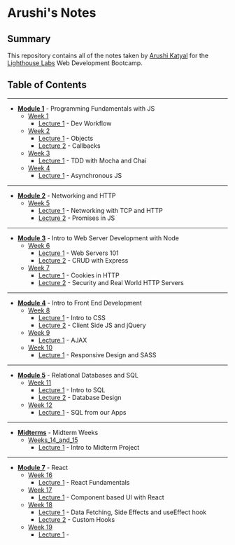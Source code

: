 # Arushi's Notes

## Summary
This repository contains all of the notes taken by [Arushi Katyal](https://github.com/katy-arushi) for the [Lighthouse Labs](https://www.lighthouselabs.ca/) Web Development Bootcamp.

## Table of Contents
___
* **[Module 1](/Module_1)** - Programming Fundamentals with JS
  * [Week 1](/Module_1/Week_1)
    * [Lecture 1](/Module_1/Week_1/Lecture_1) - Dev Workflow
  * [Week 2](/Module_1/Week_2)
    * [Lecture 1](/Module_1/Week_2/Lecture_1) - Objects
    * [Lecture 2](/Module_1/Week_2/Lecture_2) - Callbacks
  * [Week 3](/Module_1/Week_3)
    * [Lecture 1](/Module_1/Week_3/Lecture_1) - TDD with Mocha and Chai
  * [Week 4](/Module_1/Week_4)
    * [Lecture 1](/Module_1/Week_4/Lecture_1) - Asynchronous JS
_____
* **[Module 2](/Module_2)** - Networking and HTTP
  * [Week 5](/Module_2/Week_5)
    * [Lecture 1](/Module_2/Week_5/Lecture_1) - Networking with TCP and HTTP
    * [Lecture 2](/Module_2/Week_5/Lecture_2) - Promises in JS
_____
* **[Module 3](/Module_3)** - Intro to Web Server Development with Node
  * [Week 6](/Module_3/Week_6)
    * [Lecture 1](/Module_3/Week_6/Lecture_1) - Web Servers 101
    * [Lecture 2](/Module_3/Week_6/Lecture_2) - CRUD with Express
  * [Week 7](/Module_3/Week_7)
    * [Lecture 1](/Module_3/Week_7/Lecture_1) - Cookies in HTTP
    * [Lecture 2](/Module_3/Week_7/Lecture_2) - Security and Real World HTTP Servers
_____
* **[Module 4](/Module_4)** - Intro to Front End Development
  * [Week 8](/Module_4/Week_8)
    * [Lecture 1](/Module_4/Week_8/Lecture_1) - Intro to CSS
    * [Lecture 2](/Module_4/Week_8/Lecture_2) - Client Side JS and jQuery
  * [Week 9](/Module_4/Week_9)
    * [Lecture 1](/Module_4/Week_9/Lecture_1) - AJAX
  * [Week 10](/Module_4/Week_10)
    * [Lecture 1](/Module_4/Week_10/Lecture_1) - Responsive Design and SASS
_____
* **[Module 5](/Module_5)** - Relational Databases and SQL
  * [Week 11](/Module_5/Week_11)
    * [Lecture 1](/Module_5/Week_11/Lecture_1) - Intro to SQL
    * [Lecture 2](/Module_5/Week_11/Lecture_2) - Database Design
  * [Week 12](/Module_5/Week_12)
    * [Lecture 1](/Module_5/Week_12/Lecture_1) - SQL from our Apps
_____
* **[Midterms](/Midterms)** - Midterm Weeks
  * [Weeks_14_and_15](/Weeks_14_and_15)
    * [Lecture 1](/Midterms/Weeks_14_and_15/Lecture_1) - Intro to Midterm Project
_____
* **[Module 7](/Module_7)** - React
  * [Week 16](/Module_7/Week_16)
    * [Lecture 1](/Module_7/Week_16/Lecture_1) - React Fundamentals
  * [Week 17](/Module_7/Week_17)
    * [Lecture 1](/Module_7/Week_17/Lecture_1) - Component based UI with React
  * [Week 18](/Module_7/Week_18)
    * [Lecture 1](/Module_7/Week_18/Lecture_1) - Data Fetching, Side Effects and useEffect hook
    * [Lecture 2](/Module_7/Week_18/Lecture_2) - Custom Hooks
  * [Week 19](/Module_7/Week_19)
    * [Lecture 1](/Module_7/Week_19/Lecture_1) - 